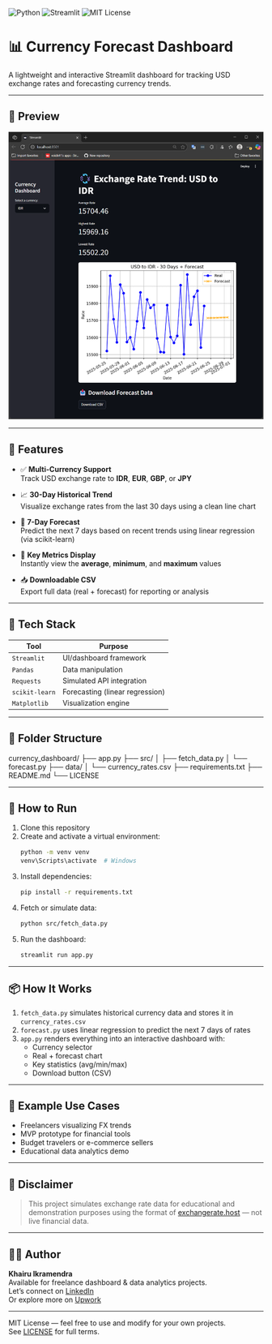 ![Python](https://img.shields.io/badge/python-3.10+-blue)
![Streamlit](https://img.shields.io/badge/streamlit-%E2%9C%85-brightgreen)
![MIT License](https://img.shields.io/badge/license-MIT-yellow)

# 📊 Currency Forecast Dashboard

A lightweight and interactive Streamlit dashboard for tracking USD exchange rates and forecasting currency trends.

---

## 📸 Preview

![Dashboard Screenshot](assets/screenshot.png)

---

## 🚀 Features

- ✅ **Multi-Currency Support**  
  Track USD exchange rate to **IDR**, **EUR**, **GBP**, or **JPY**

- 📈 **30-Day Historical Trend**  
  Visualize exchange rates from the last 30 days using a clean line chart

- 🔮 **7-Day Forecast**  
  Predict the next 7 days based on recent trends using linear regression (via scikit-learn)

- 🧮 **Key Metrics Display**  
  Instantly view the **average**, **minimum**, and **maximum** values

- 📥 **Downloadable CSV**  
  Export full data (real + forecast) for reporting or analysis

---

## 🧠 Tech Stack

| Tool           | Purpose                         |
|----------------|----------------------------------|
| `Streamlit`    | UI/dashboard framework           |
| `Pandas`       | Data manipulation                |
| `Requests`     | Simulated API integration        |
| `scikit-learn` | Forecasting (linear regression)  |
| `Matplotlib`   | Visualization engine             |

---

## 📁 Folder Structure

currency_dashboard/
├── app.py
├── src/
│   ├── fetch_data.py
│   └── forecast.py
├── data/
│   └── currency_rates.csv
├── requirements.txt
├── README.md
└── LICENSE

---

## 🚀 How to Run

1. Clone this repository
2. Create and activate a virtual environment:
   ```bash
   python -m venv venv
   venv\Scripts\activate  # Windows
   ```
3. Install dependencies:
   ```bash
   pip install -r requirements.txt
   ```
4. Fetch or simulate data:
   ```bash
   python src/fetch_data.py
   ```
5. Run the dashboard:
   ```bash
   streamlit run app.py
   ```
---

## 📦 How It Works

1. `fetch_data.py` simulates historical currency data and stores it in `currency_rates.csv`
2. `forecast.py` uses linear regression to predict the next 7 days of rates
3. `app.py` renders everything into an interactive dashboard with:
   - Currency selector
   - Real + forecast chart
   - Key statistics (avg/min/max)
   - Download button (CSV)

---

## 🧪 Example Use Cases

- Freelancers visualizing FX trends  
- MVP prototype for financial tools  
- Budget travelers or e-commerce sellers  
- Educational data analytics demo  

---

## 📄 Disclaimer

> This project simulates exchange rate data for educational and demonstration purposes using the format of [exchangerate.host](https://exchangerate.host) — not live financial data.

---

## 👨‍💻 Author

**Khairu Ikramendra**  
Available for freelance dashboard & data analytics projects.  
Let’s connect on [LinkedIn](https://www.linkedin.com/in/khairuikramendra/)  
Or explore more on [Upwork](https://www.upwork.com/freelancers/~017002e8546494c6e9?mp_source=share)

---

MIT License — feel free to use and modify for your own projects.  
See [LICENSE](LICENSE) for full terms.